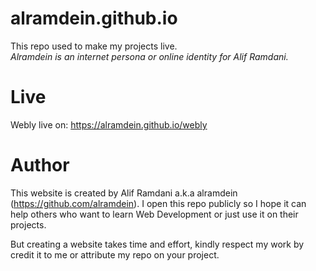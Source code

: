 # alramdein.github.io

This repo used to make my projects live. <br/>
*Alramdein is an internet persona or online identity for Alif Ramdani.*

# Live

Webly live on: https://alramdein.github.io/webly

# Author

This website is created by Alif Ramdani a.k.a alramdein (https://github.com/alramdein). I open this repo publicly so I hope it can help others who want to learn Web Development or just use it on their projects. 

But creating a website takes time and effort, kindly respect my work by credit it to me or attribute my repo on your project.
